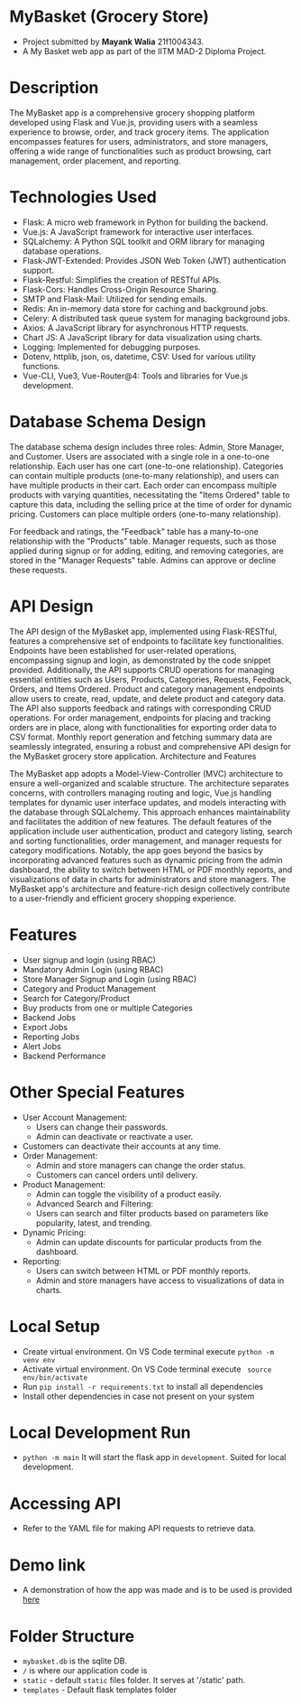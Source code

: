 # MyBasket (Grocery Store) 
- Project submitted by **Mayank Walia** 21f1004343.
- A My Basket web app as part of the IITM MAD-2 Diploma Project. 

# Description
The MyBasket app is a comprehensive grocery shopping platform developed using Flask and Vue.js, providing users with a seamless experience to browse, order, and track grocery items. The application encompasses features for users, administrators, and store managers, offering a wide range of functionalities such as product browsing, cart management, order placement, and reporting.
# Technologies Used
- Flask: A micro web framework in Python for building the backend.
- Vue.js: A JavaScript framework for interactive user interfaces.
- SQLalchemy: A Python SQL toolkit and ORM library for managing database operations.
- Flask-JWT-Extended: Provides JSON Web Token (JWT) authentication support.
- Flask-Restful: Simplifies the creation of RESTful APIs.
- Flask-Cors: Handles Cross-Origin Resource Sharing.
- SMTP and Flask-Mail: Utilized for sending emails.
- Redis: An in-memory data store for caching and background jobs.
- Celery: A distributed task queue system for managing background jobs.
- Axios: A JavaScript library for asynchronous HTTP requests.
- Chart JS: A JavaScript library for data visualization using charts.
- Logging: Implemented for debugging purposes.
- Dotenv, httplib, json, os, datetime, CSV: Used for various utility functions.
- Vue-CLI, Vue3, Vue-Router@4: Tools and libraries for Vue.js development.

# Database Schema Design
The database schema design includes three roles: Admin, Store Manager, and Customer. Users are associated with a single role in a one-to-one relationship. Each user has one cart (one-to-one relationship). Categories can contain multiple products (one-to-many relationship), and users can have multiple products in their cart. Each order can encompass multiple products with varying quantities, necessitating the "Items Ordered" table to capture this data, including the selling price at the time of order for dynamic pricing. Customers can place multiple orders (one-to-many relationship).

For feedback and ratings, the "Feedback" table has a many-to-one relationship with the "Products" table. Manager requests, such as those applied during signup or for adding, editing, and removing categories, are stored in the "Manager Requests" table. Admins can approve or decline these requests.



# API Design
The API design of the MyBasket app, implemented using Flask-RESTful, features a comprehensive set of endpoints to facilitate key functionalities. Endpoints have been established for user-related operations, encompassing signup and login, as demonstrated by the code snippet provided. Additionally, the API supports CRUD operations for managing essential entities such as Users, Products, Categories, Requests, Feedback, Orders, and Items Ordered. Product and category management endpoints allow users to create, read, update, and delete product and category data. The API also supports feedback and ratings with corresponding CRUD operations. For order management, endpoints for placing and tracking orders are in place, along with functionalities for exporting order data to CSV format. Monthly report generation and fetching summary data are seamlessly integrated, ensuring a robust and comprehensive API design for the MyBasket grocery store application.
Architecture and Features

The MyBasket app adopts a Model-View-Controller (MVC) architecture to ensure a well-organized and scalable structure. The architecture separates concerns, with controllers managing routing and logic, Vue.js handling templates for dynamic user interface updates, and models interacting with the database through SQLalchemy. This approach enhances maintainability and facilitates the addition of new features. The default features of the application include user authentication, product and category listing, search and sorting functionalities, order management, and manager requests for category modifications. Notably, the app goes beyond the basics by incorporating advanced features such as dynamic pricing from the admin dashboard, the ability to switch between HTML or PDF monthly reports, and visualizations of data in charts for administrators and store managers. The MyBasket app's architecture and feature-rich design collectively contribute to a user-friendly and efficient grocery shopping experience.

# Features
- User signup and login (using RBAC)
- Mandatory Admin Login (using RBAC)
- Store Manager Signup and Login (using RBAC)
- Category and Product Management
- Search for Category/Product
- Buy products from one or multiple Categories
- Backend Jobs
- Export Jobs
- Reporting Jobs
- Alert Jobs
- Backend Performance

# Other Special Features
- User Account Management:
    - Users can change their passwords.
    - Admin can deactivate or reactivate a user.
- Customers can deactivate their accounts at any time.
- Order Management:
    - Admin and store managers can change the order status.
    - Customers can cancel orders until delivery.
- Product Management:
    - Admin can toggle the visibility of a product easily.
    - Advanced Search and Filtering:
    - Users can search and filter products based on parameters like popularity, latest, and trending.
- Dynamic Pricing:
    - Admin can update discounts for particular products from the dashboard.
- Reporting:
   - Users can switch between HTML or PDF monthly reports.
   - Admin and store managers have access to visualizations of data in charts.



# Local Setup
- Create virtual environment. On VS Code terminal execute `python -m venv env`
- Activate virtual environment. On VS Code terminal execute ` source env/bin/activate` 
- Run `pip install -r requirements.txt` to install all dependencies
- Install other dependencies in case not present on your system

# Local Development Run
- `python -m main` It will start the flask app in `development`. Suited for local development. 


# Accessing API

- Refer to the YAML file for making API requests to retrieve data.

# Demo link
- A demonstration of how the app was made and is to be used is provided [here](https://drive.google.com/file/d/1d0gzGRI-lDv6kOpwo7zrQg6R08efc0uq/view)

# Folder Structure

- `mybasket.db` is the sqlite DB. 
- `/` is where our application code is
- `static` - default `static` files folder. It serves at '/static' path.
- `templates` - Default flask templates folder


